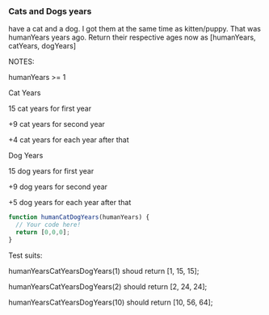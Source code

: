 ### Cats and Dogs years

have a cat and a dog.
I got them at the same time as kitten/puppy. That was humanYears years ago.
Return their respective ages now as [humanYears, catYears, dogYears]

NOTES:

humanYears >= 1

Cat Years

15 cat years for first year

+9 cat years for second year

+4 cat years for each year after that

Dog Years

15 dog years for first year

+9 dog years for second year

+5 dog years for each year after that


```javascript
function humanCatDogYears(humanYears) {
  // Your code here!
  return [0,0,0];
}
```

Test suits:

humanYearsCatYearsDogYears(1) shoud return [1, 15, 15];

humanYearsCatYearsDogYears(2) should return [2, 24, 24];

humanYearsCatYearsDogYears(10) should return [10, 56, 64];
